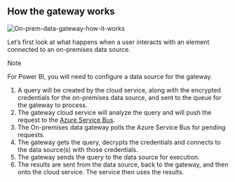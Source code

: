 ## How the gateway works
![On-prem-data-gateway-how-it-works](./media/gateway-onprem-how-it-works-include/on-prem-data-gateway-how-it-works.png)

Let’s first look at what happens when a user interacts with an element connected to an on-premises data source. 

> [!NOTE]
> For Power BI, you will need to configure a data source for the gateway.

1. A query will be created by the cloud service, along with the encrypted credentials for the on-premises data source, and sent to the queue for the gateway to process.
2. The gateway cloud service will analyze the query and will push the request to the [Azure Service Bus](/azure/service-bus-messaging/service-bus-messaging-overview/).
3. The On-premises data gateway polls the Azure Service Bus for pending requests.
4. The gateway gets the query, decrypts the credentials and connects to the data source(s) with those credentials.
5. The gateway sends the query to the data source for execution.
6. The results are sent from the data source, back to the gateway, and then onto the cloud service. The service then uses the results.

